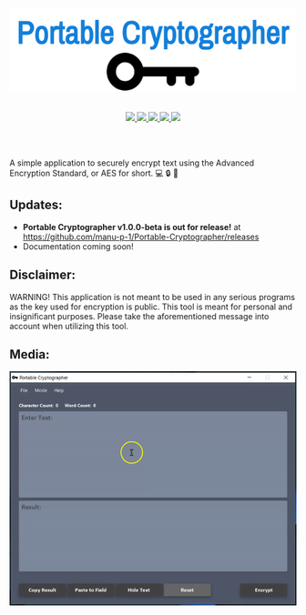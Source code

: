 <p align="center">
    <img src="https://github.com/manu-p-1/Portable-Cryptographer/blob/master/Application_Media/PortableCryptographerLogo.png">

  <br/>
  <br/>
  <br/>

  <a href="https://cnet1.cbsistatic.com/img/MJCJHAYMBHP76YIGb9eQu0i1yUM=/570x0/2010/04/10/5abeb7d8-f0fc-11e2-8c7c-d4ae52e62bcc/goslingkeynote.jpg">
    <img src="https://forthebadge.com/images/badges/made-with-java.svg">
  </a>
  
  <a href="https://gph.is/1UFc4RM">
    <img src="https://forthebadge.com/images/badges/built-with-swag.svg">
  </a>
  
  <a href="https://www.georgiapower.com/">
    <img src="https://forthebadge.com/images/badges/powered-by-electricity.svg">
  </a>
  
  <a href="https://www.java.com/en/download/">
    <img src="https://img.shields.io/badge/Java%20Version-%3E%3D%201.8.0%20%7C%20%3C%3D%2010.0.2-orange.svg?style=for-the-badge">
  </a>
  
  <a href="https://github.com/manu-p-1/Portable-Cryptographer/commits/master">
    <img src="https://img.shields.io/github/commits-since/manu-p-1/Portable-Cryptographer/v1.0.0-alpha.svg?style=for-the-badge">
  </a>
  
</p>

<br/>
<br/>

A simple application to securely encrypt text using the Advanced Encryption Standard, or AES for short. :computer: :lock: :key:

## Updates:
- **Portable Cryptographer v1.0.0-beta is out for release!** at https://github.com/manu-p-1/Portable-Cryptographer/releases
- Documentation coming soon!

## Disclaimer:
WARNING! This application is not meant to be used in any serious programs as the key used for encryption
is public. This tool is meant for personal and insignificant purposes.
Please take the aforementioned message into account when utilizing this tool.

## Media:
<p align="center">
    <img src="https://github.com/manu-p-1/Portable-Cryptographer/blob/master/Application_Media/Application_Recording.gif">   
</p>



